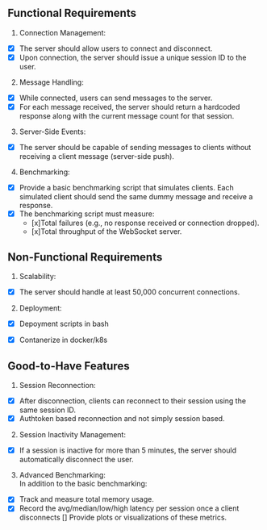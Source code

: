 ## Functional Requirements
1. Connection Management: <br>
- [x] The server should allow users to connect and disconnect.
- [x] Upon connection, the server should issue a unique session ID to the user. 
2. Message Handling: <br>
- [x] While connected, users can send messages to the server.
- [x] For each message received, the server should return a hardcoded response
along with the current message count for that session.
3. Server-Side Events: <br>
- [x] The server should be capable of sending messages to clients without receiving a
client message (server-side push).
4. Benchmarking: <br>
- [x] Provide a basic benchmarking script that simulates clients. Each simulated client
should send the same dummy message and receive a response.
- [x] The benchmarking script must measure:
    - [x]Total failures (e.g., no response received or connection dropped).
    - [x]Total throughput of the WebSocket server.

## Non-Functional Requirements
1. Scalability: <br>
- [x] The server should handle at least 50,000 concurrent connections.
2. Deployment: <br>
- [x] Depoyment scripts in bash
- [x] Contanerize in docker/k8s


## Good-to-Have Features
1. Session Reconnection: <br>
- [x] After disconnection, clients can reconnect to their session using the same session ID.
- [x] Authtoken based reconnection and not simply session based.
2. Session Inactivity Management: <br>
- [x] If a session is inactive for more than 5 minutes, the server should automatically
disconnect the user.
3. Advanced Benchmarking: <br>
In addition to the basic benchmarking:
- [x] Track and measure total memory usage.
- [x] Record the avg/median/low/high latency per session once a client
disconnects
[] Provide plots or visualizations of these metrics.